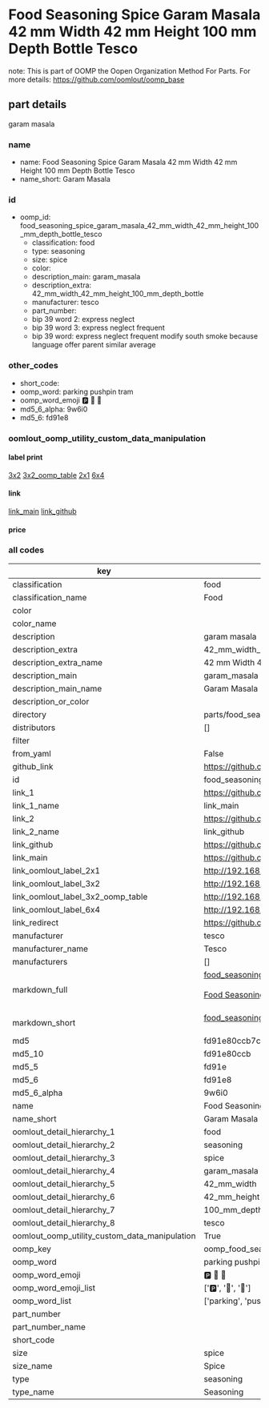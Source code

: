 # Food Seasoning Spice Garam Masala 42 mm Width 42 mm Height 100 mm Depth Bottle Tesco  

note: This is part of OOMP the Oopen Organization Method For Parts. For more details: https://github.com/oomlout/oomp_base

##  part details
  



garam masala



### name
* name: Food Seasoning Spice Garam Masala 42 mm Width 42 mm Height 100 mm Depth Bottle Tesco
* name_short: Garam Masala
### id
* oomp_id: food_seasoning_spice_garam_masala_42_mm_width_42_mm_height_100_mm_depth_bottle_tesco
  * classification: food
  * type: seasoning
  * size: spice
  * color: 
  * description_main: garam_masala
  * description_extra: 42_mm_width_42_mm_height_100_mm_depth_bottle
  * manufacturer: tesco
  * part_number: 
  * bip 39 word 2: express neglect
  * bip 39 word 3: express neglect frequent
  * bip 39 word: express neglect frequent modify south smoke because language offer parent similar average

### other_codes
* short_code: 
* oomp_word: parking pushpin tram
* oomp_word_emoji :parking: :pushpin: :tram:
* md5_6_alpha: 9w6i0
* md5_6: fd91e8






### oomlout_oomp_utility_custom_data_manipulation
#### label print
[3x2](http://192.168.1.245:1112/?label=oomp%209w6i0)
[3x2_oomp_table](http://192.168.1.108:1112/?label=oomp%209w6i0)
[2x1](http://192.168.1.242:1112/?label=oomp%209w6i0)
[6x4](http://192.168.1.55:1112/?label=oomp%209w6i0)    

#### link

[link_main](https://github.com/oomlout/oomlout_oomp_version_1_messy/tree/main/parts/food_seasoning_spice_garam_masala_42_mm_width_42_mm_height_100_mm_depth_bottle_tesco) [link_github](https://github.com/oomlout/oomlout_oomp_version_1_messy/tree/main/parts/food_seasoning_spice_garam_masala_42_mm_width_42_mm_height_100_mm_depth_bottle_tesco)                             

#### price







### all codes 
| key | value |  
| --- | --- |  
| classification | food |  
| classification_name | Food |  
| color |  |  
| color_name |  |  
| description | garam masala |  
| description_extra | 42_mm_width_42_mm_height_100_mm_depth_bottle |  
| description_extra_name | 42 mm Width 42 mm Height 100 mm Depth Bottle |  
| description_main | garam_masala |  
| description_main_name | Garam Masala |  
| description_or_color |   |  
| directory | parts/food_seasoning_spice_garam_masala_42_mm_width_42_mm_height_100_mm_depth_bottle_tesco |  
| distributors | [] |  
| filter |  |  
| from_yaml | False |  
| github_link | https://github.com/oomlout/oomlout_oomp_part_src/tree/main/parts/food_seasoning_spice_garam_masala_42_mm_width_42_mm_height_100_mm_depth_bottle_tesco |  
| id | food_seasoning_spice_garam_masala_42_mm_width_42_mm_height_100_mm_depth_bottle_tesco |  
| link_1 | https://github.com/oomlout/oomlout_oomp_version_1_messy/tree/main/parts/food_seasoning_spice_garam_masala_42_mm_width_42_mm_height_100_mm_depth_bottle_tesco |  
| link_1_name | link_main |  
| link_2 | https://github.com/oomlout/oomlout_oomp_version_1_messy/tree/main/parts/food_seasoning_spice_garam_masala_42_mm_width_42_mm_height_100_mm_depth_bottle_tesco |  
| link_2_name | link_github |  
| link_github | https://github.com/oomlout/oomlout_oomp_version_1_messy/tree/main/parts/food_seasoning_spice_garam_masala_42_mm_width_42_mm_height_100_mm_depth_bottle_tesco |  
| link_main | https://github.com/oomlout/oomlout_oomp_version_1_messy/tree/main/parts/food_seasoning_spice_garam_masala_42_mm_width_42_mm_height_100_mm_depth_bottle_tesco |  
| link_oomlout_label_2x1 | http://192.168.1.242:1112/?label=oomp%209w6i0 |  
| link_oomlout_label_3x2 | http://192.168.1.245:1112/?label=oomp%209w6i0 |  
| link_oomlout_label_3x2_oomp_table | http://192.168.1.108:1112/?label=oomp%209w6i0 |  
| link_oomlout_label_6x4 | http://192.168.1.55:1112/?label=oomp%209w6i0 |  
| link_redirect | https://github.com/oomlout/oomlout_oomp_version_1_messy/tree/main/parts/food_seasoning_spice_garam_masala_42_mm_width_42_mm_height_100_mm_depth_bottle_tesco |  
| manufacturer | tesco |  
| manufacturer_name | Tesco |  
| manufacturers | [] |  
| markdown_full | [food_seasoning_spice_garam_masala_42_mm_width_42_mm_height_100_mm_depth_bottle_tesco](none)<br>[](none)<br>[Food Seasoning Spice Garam Masala 42 Mm Width 42 Mm Height 100 Mm Depth Bottle Tesco](none)<br><br> |  
| markdown_short | [food_seasoning_spice_garam_masala_42_mm_width_42_mm_height_100_mm_depth_bottle_tesco](none)<br><br> |  
| md5 | fd91e80ccb7ce27b336818eab9650286 |  
| md5_10 | fd91e80ccb |  
| md5_5 | fd91e |  
| md5_6 | fd91e8 |  
| md5_6_alpha | 9w6i0 |  
| name | Food Seasoning Spice Garam Masala 42 mm Width 42 mm Height 100 mm Depth Bottle Tesco |  
| name_short | Garam Masala |  
| oomlout_detail_hierarchy_1 | food |  
| oomlout_detail_hierarchy_2 | seasoning |  
| oomlout_detail_hierarchy_3 | spice |  
| oomlout_detail_hierarchy_4 | garam_masala |  
| oomlout_detail_hierarchy_5 | 42_mm_width |  
| oomlout_detail_hierarchy_6 | 42_mm_height |  
| oomlout_detail_hierarchy_7 | 100_mm_depth |  
| oomlout_detail_hierarchy_8 | tesco |  
| oomlout_oomp_utility_custom_data_manipulation | True |  
| oomp_key | oomp_food_seasoning_spice_garam_masala_42_mm_width_42_mm_height_100_mm_depth_bottle_tesco |  
| oomp_word | parking pushpin tram |  
| oomp_word_emoji | :parking: :pushpin: :tram: |  
| oomp_word_emoji_list | [':parking:', ':pushpin:', ':tram:'] |  
| oomp_word_list | ['parking', 'pushpin', 'tram'] |  
| part_number |  |  
| part_number_name |  |  
| short_code |  |  
| size | spice |  
| size_name | Spice |  
| type | seasoning |  
| type_name | Seasoning |  
